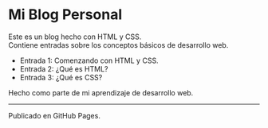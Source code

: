 # Mi Blog Personal

Este es un blog hecho con HTML y CSS.  
Contiene entradas sobre los conceptos básicos de desarrollo web.

- Entrada 1: Comenzando con HTML y CSS.
- Entrada 2: ¿Qué es HTML?
- Entrada 3: ¿Qué es CSS?

Hecho como parte de mi aprendizaje de desarrollo web.

---

Publicado en GitHub Pages.
